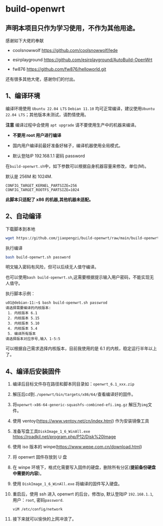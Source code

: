 # build-openwrt
## 声明本项目只作为学习使用，不作为其他用途。



感谢如下大佬的奉献



- coolsnowwolf      https://github.com/coolsnowwolf/lede

- esirplayground    https://github.com/esirplayground/AutoBuild-OpenWrt

- fw876             https://github.com/fw876/helloworld.git

    

还有很多其他大佬，感谢你们的付出。



## 1、编译环境

编译环境使用 `Ubuntu 22.04 LTS` `Debian 11.10` 均可正常编译，建议使用`Ubuntu 22.04 LTS`；其他版本未测试，请酌情使用。

**注意** 编译过程中会使用 `apt upgrade` 请不要使用生产中的机器来编译。



- **不要用 root 用户进行编译**

- 国内用户编译前最好准备好梯子，编译机器使用全局模式。

- 默认登陆IP 192.168.1.1 密码 password



在`build-openwrt.sh`中，如下参数可以根据自身机器容量来修改，单位(M)。

默认是 256M 和 1024M.

```
CONFIG_TARGET_KERNEL_PARTSIZE=256
CONFIG_TARGET_ROOTFS_PARTSIZE=1024
```



**此脚本只适配了 x86 的机器,其他机器未适配。**



## 2、自动编译

下载脚本到本地

```bash
wget https://github.com/jiaopengzi/build-openwrt/raw/main/build-openwrt.sh
```



执行编译

```bash
bash build-openwrt.sh password
```

明文输入密码有风险，但可以后续无人值守编译。



也可以使用`bash build-openwrt.sh`,这需要根据提示输入用户密码，不能实现无人值守。



执行脚本示例：

```shell
u01@debian-11:~$ bash build-openwrt.sh passwrod
请选择需要编译的内核版本:
 1. 内核版本 6.1
 2. 内核版本 5.15
 3. 内核版本 5.10
 4. 内核版本 5.4
 5. 编译所有版本
请选择版本对应序号,输入 1-5:5
```



可以根据自己需求选择内核版本，目前我使用的是 6.1 的内核，稳定运行半年以上了。



## 4、编译后安装固件

1. 编译后目标文件存在路径和脚本同目录如：`openwrt_6.1_xxx.zip`

2. 解压后cd到`./openwrt/bin/targets/x86/64/`查看编译好的固件。

3. 将`openwrt-x86-64-generic-squashfs-combined-efi.img.gz` 解压为`img`文件。

4. 使用 ventoy(https://www.ventoy.net/cn/index.html) 作为安装镜像工具

5. 准备写盘工具`DiskImage_1_6_WinAll.exe` https://roadkil.net/program.php/P12/Disk%20Image

6. 使用 iso 版本的 winpe(https://www.wepe.com.cn/download.html)

7. 将 openwrt 固件存放到 U 盘

8. 在 winpe 环境下，格式化需要写入固件的硬盘，删除所有分区(**提前备份硬盘中需要的内容**)。

9. 使用 `DiskImage_1_6_WinAll.exe` 将编译的固件写入硬盘。

10. 重启后，使用 ssh 进入 openwrt 的后台，修改ip, 默认登陆IP `192.168.1.1`, 用户：`root`, 密码`password`.

    ```shell
    viM /etc/config/network
    ```

11. 接下来就可以愉快的上网冲浪了。

